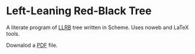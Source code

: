 # Left-Leaning Red-Black Tree

A literate program of [LLRB](https://en.wikipedia.org/wiki/Left-leaning_red%E2%80%93black_tree) tree written in Scheme. Uses noweb and LaTeX tools.


Downalod a [PDF](https://github.com/rvprg/llrb/blob/master/llrb.pdf) file.
